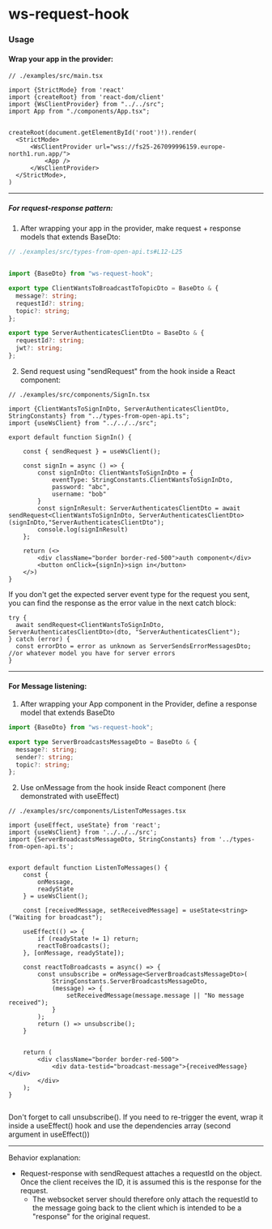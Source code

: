 # ws-request-hook

### Usage

#### Wrap your app in the provider:

```tsx
// ./examples/src/main.tsx

import {StrictMode} from 'react'
import {createRoot} from 'react-dom/client'
import {WsClientProvider} from "../../src";
import App from "./components/App.tsx";


createRoot(document.getElementById('root')!).render(
  <StrictMode>
      <WsClientProvider url="wss://fs25-267099996159.europe-north1.run.app/">
          <App />
      </WsClientProvider>
  </StrictMode>,
)

```
____

##### For request-response pattern:

1) After wrapping your app in the provider, make request + response models that extends BaseDto:

```ts
// ./examples/src/types-from-open-api.ts#L12-L25


import {BaseDto} from "ws-request-hook";

export type ClientWantsToBroadcastToTopicDto = BaseDto & {
  message?: string;
  requestId?: string;
  topic?: string;
};

export type ServerAuthenticatesClientDto = BaseDto & {
  requestId?: string;
  jwt?: string;
};

```

2) Send request using "sendRequest" from the hook inside a React component:

```tsx
// ./examples/src/components/SignIn.tsx

import {ClientWantsToSignInDto, ServerAuthenticatesClientDto, StringConstants} from "../types-from-open-api.ts";
import {useWsClient} from "../../../src";

export default function SignIn() {

    const { sendRequest } = useWsClient();

    const signIn = async () => {
        const signInDto: ClientWantsToSignInDto = {
            eventType: StringConstants.ClientWantsToSignInDto,
            password: "abc",
            username: "bob"
        }
        const signInResult: ServerAuthenticatesClientDto = await sendRequest<ClientWantsToSignInDto, ServerAuthenticatesClientDto>(signInDto,"ServerAuthenticatesClientDto");
        console.log(signInResult)
    };

    return (<>
        <div className="border border-red-500">auth component</div>
        <button onClick={signIn}>sign in</button>
    </>)
}
```

If you don't get the expected server event type for the request you sent, you can find the response as the error value in the next catch block:

```tsx
try {
  await sendRequest<ClientWantsToSignInDto, ServerAuthenticatesClientDto>(dto, "ServerAuthenticatesClient");
} catch (error) {
  const errorDto = error as unknown as ServerSendsErrorMessagesDto; //or whatever model you have for server errors
}
```

____
#### For Message listening:

1) After wrapping your App component in the Provider, define a response model that extends BaseDto

```ts
import {BaseDto} from "ws-request-hook";

export type ServerBroadcastsMessageDto = BaseDto & {
  message?: string;
  sender?: string;
  topic?: string;
};
```


2) Use onMessage from the hook inside React component (here demonstrated with useEffect)

```tsx
// ./examples/src/components/ListenToMessages.tsx

import {useEffect, useState} from 'react';
import {useWsClient} from '../../../src';
import {ServerBroadcastsMessageDto, StringConstants} from '../types-from-open-api.ts';


export default function ListenToMessages() {
    const {
        onMessage,
        readyState
    } = useWsClient();

    const [receivedMessage, setReceivedMessage] = useState<string>("Waiting for broadcast");

    useEffect(() => {
        if (readyState != 1) return;
        reactToBroadcasts();
    }, [onMessage, readyState]);

    const reactToBroadcasts = async() => {
        const unsubscribe = onMessage<ServerBroadcastsMessageDto>(
            StringConstants.ServerBroadcastsMessageDto,
            (message) => {
                setReceivedMessage(message.message || "No message received");
            }
        );
        return () => unsubscribe();
    }


    return (
        <div className="border border-red-500">
            <div data-testid="broadcast-message">{receivedMessage}</div>
        </div>
    );
}


```

Don't forget to call unsubscribe(). If you need to re-trigger the event, wrap it inside a useEffect() hook and use the dependencies array (second argument in useEffect())

_____

Behavior explanation:
- Request-response with sendRequest attaches a requestId on the object. Once the client receives the ID, it is assumed this is the response for the request.
  - The websocket server should therefore only attach the requestId to the message going back to the client which is intended to be a "response" for the original request.

